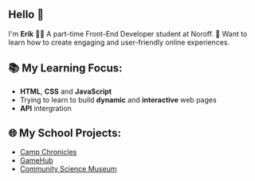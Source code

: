 ## Hello 👋

I'm **Erik**
👨‍🎓 A part-time Front-End Developer student at Noroff.
🚀 Want to learn how to create engaging and user-friendly online experiences.

## 📚 My Learning Focus:
- **HTML**, **CSS** and **JavaScript**
- Trying to learn to build **dynamic** and **interactive** web pages
- **API** intergration

## 🌐 My School Projects:
- [Camp Chronicles](https://campchronicles.netlify.app/)
- [GameHub](https://gam3hub.netlify.app/)
- [Community Science Museum](https://coms-museum.netlify.app/)

